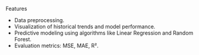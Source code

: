 Features

- Data preprocessing.
- Visualization of historical trends and model performance.
- Predictive modeling using algorithms like Linear Regression and Random Forest.
- Evaluation metrics: MSE, MAE, R².
